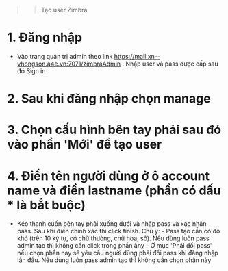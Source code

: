 >> Tạo user Zimbra
# 1. Đăng nhập
- Vào trang quản trị admin theo link https://mail.xn--vhongson.a4e.vn:7071/zimbraAdmin . Nhập user và pass được cấp sau đó Sign in

# 2. Sau khi đăng nhập chọn manage

# 3. Chọn cấu hình bên tay phải sau đó vào phần 'Mới' để tạo user

# 4. Điền tên người dùng ở ô account name và điền lastname (phần có dấu * là bắt buộc)

- Kéo thanh cuốn bên tay phải xuống dưới và nhập pass và xác nhận pass. Sau khi điền chính xác thì click finish. Chú ý: - Pass tạo cần có độ khó (trên 10 ký tự, có chữ thường, chữ hoa, số). Nếu dùng luôn pass admin tạo thì không cần click trong phần àny - Ở mục 'Phải đổi pass' nếu chọn phần này sẽ yêu cầu người dùng phải đổi pass khi đăng nhập lần đầu. Nếu dùng luôn pass admin tạo thì không cần chọn phần này
















